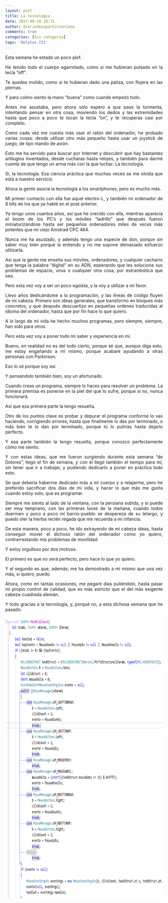 ```yaml
---
layout: post
title: La tecnología
date: 2017-09-10 20:11
author: diariodeunparkinsoniano
comments: true
categories: [Sin categoría]
tags: 'Relatos-III'
---
```

<p style="text-align:justify;">Esta semana he estado un poco plof.</p>
<p style="text-align:justify;">He tenido todo el cuerpo agarrotado, como si me hubieran pulsado en la tecla “off”.</p>
<p style="text-align:justify;">Te quedas molido, como si te hubieran dado una paliza, con flojera en las piernas.</p>
<p style="text-align:justify;">Y para colmo siento la mano “buena” como cuando empezó todo.</p>
<p style="text-align:justify;">Antes me asustaba, pero ahora sólo espero a que pase la tormenta, intentando pensar en otra cosa, moviendo los dedos y las extremidades hasta que poco a poco te tocan la tecla “on”, y te recuperas casi por completo.</p>
<p style="text-align:justify;">Como cada vez me cuesta más usar el ratón del ordenador, he probado varias cosas: desde utilizar otro más pequeño hasta usar un joystick de juego, de tipo mando de avión.</p>
<p style="text-align:justify;">Esto me ha servido para buscar por Internet y descubrir que hay bastantes artilugios inventados, desde cucharas hasta relojes, y también para darme cuenta de que tengo un arma más con la que luchar: La tecnología.</p>
<p style="text-align:justify;">Si, la tecnología. Esa ciencia práctica que muchas veces se me olvida que está a nuestro servicio.</p>
<p style="text-align:justify;">Ahora la gente asocia la tecnología a los smartphones, pero es mucho más.</p>
<p style="text-align:justify;">Mi primer contacto con ella fue aquel electro-L, y también mi ordenador de 8 bits de los que ya hablé en el post anterior.</p>
<p style="text-align:justify;">Ya tengo unos cuantos años, así que he crecido con ella, mientras aparecía el boom de los PC’s y los móviles “ladrillo” que después fueron miniaturizándose hasta ser pequeños ordenadores miles de veces más potentes que mi viejo Amstrad CPC 464.</p>
<p style="text-align:justify;">Nunca me ha asustado, y además tengo una especie de don, porque sin saber muy bien porqué la entiendo y no me supone demasiado esfuerzo utilizarla.</p>
<p style="text-align:justify;">Así que la gente me enseña sus móviles, ordenadores, y cualquier cacharro que tenga la palabra “digital” en su ADN, esperando que les solucione sus problemas de espacio, virus o cualquier otra cosa, por estrambótica que sea.</p>
<p style="text-align:justify;">Pero esta vez voy a ser un poco egoísta, y la voy a utilizar a mi favor.</p>
<p style="text-align:justify;">Llevo años dedicándome a la programación, y las líneas de código fluyen de mi cabeza. Primero son ideas generales, que transformo en bloques más concretos, y que después descuartizo en pequeñas ordenes traducidas al idioma del ordenador, hasta que por fin hace lo que quiero.</p>
<p style="text-align:justify;">A lo largo de mi vida he hecho muchos programas, pero siempre, siempre, han sido para otros.</p>
<p style="text-align:justify;">Pero esta vez voy a poner todo mi saber y experiencia en mí.</p>
<p style="text-align:justify;">Bueno, en realidad no es del todo cierto, porque sé que, aunque diga esto, me estoy engañando a mí mismo, porque acabaré ayudando a otras personas con Parkinson.</p>
<p style="text-align:justify;">Eso lo sé porque soy así.</p>
<p style="text-align:justify;">Y pensándolo también bien, soy un afortunado.</p>
<p style="text-align:justify;">Cuando creas un programa, siempre lo haces para resolver un problema. La primera premisa es ponerse en la piel del que lo sufre, porque si no, nunca funcionará.</p>
<p style="text-align:justify;">Así que esa primera parte la tengo resuelta.</p>
<p style="text-align:justify;">Otro de los puntos clave es probar y depurar el programa conforme lo vas haciendo, corrigiendo errores, hasta que finalmente lo das por terminado, o más bien te lo dan por terminado, porque tú lo pulirías hasta dejarlo perfecto.</p>
<p style="text-align:justify;">Y esa parte también la tengo resuelta, porque conozco perfectamente cómo me siento.</p>
<p style="text-align:justify;">Y con estas ideas, que me fueron surgiendo durante esta semana “de Dolores”, llegó el fin de semana, y con él llegó también el tiempo para mí, sin tener que ir a trabajar, y pudiendo dedicarlo a poner en práctica todo esto.</p>
<p style="text-align:justify;">Se que debería haberme dedicado más a mí cuerpo y a relajarme, pero he preferido sacrificar dos días de mi vida, y hacer lo que más me gusta cuando estoy solo, que es programar.</p>
<p style="text-align:justify;">Siempre me siento al lado de la ventana, con la persiana subida, y si puede ser muy temprano, con las primeras luces de la mañana, cuando todos duermen y poco a poco mi barrio-pueblo se despereza de su letargo, y puedo oler la hierba recién regada que me recuerda a mi infancia.</p>
<p style="text-align:justify;">De esta manera, poco a poco, he ido extrayendo de mi cabeza ideas, hasta conseguir mover el dichoso ratón del ordenador como yo quiero, contrarrestando mis problemas de movilidad.</p>
<p style="text-align:justify;">Y estoy orgulloso por dos motivos.</p>
<p style="text-align:justify;">El primero es que no será perfecto, pero hace lo que yo quiero.</p>
<p style="text-align:justify;">Y el segundo es que, además, me ha demostrado a mi mismo que una vez más, si quiero, puedo.</p>
<p style="text-align:justify;">Ahora, como en tantas ocasiones, me pegaré días puliéndolo, hasta pasar mi propio control de calidad, que es más estricto que el del más exigente cabeza-cuadrada alemán.</p>
<p style="text-align:justify;">Y todo gracias a la tecnología, y, porqué no, a esta dichosa semana que he pasado.</p>
<img class="img-fluid"  clasXs="alignnone size-full wp-image-390" src="/assets/images/2017/09/tecnologia.png" alt="Tecnologia" width="854" height="897" />
